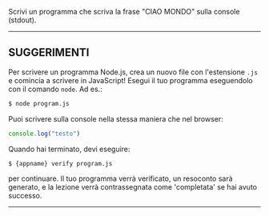 Scrivi un programma che scriva la frase "CIAO MONDO" sulla console (stdout).

----------------------------------------------------------------------
## SUGGERIMENTI

Per scrivere un programma Node.js, crea un nuovo file con l'estensione `.js` e comincia a scrivere in JavaScript! Esegui il tuo programma eseguendolo con il comando `node`. Ad es.:

```sh
$ node program.js
```

Puoi scrivere sulla console nella stessa maniera che nel browser:

```js
console.log("testo")
```

Quando hai terminato, devi eseguire:

```sh
$ {appname} verify program.js
```

per continuare. Il tuo programma verrà verificato, un resoconto sarà generato, e la lezione verrà contrassegnata come 'completata' se hai avuto successo.

----------------------------------------------------------------------
